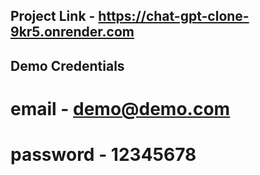 ## Project Link - https://chat-gpt-clone-9kr5.onrender.com

## Demo Credentials
# email - demo@demo.com 
# password - 12345678



